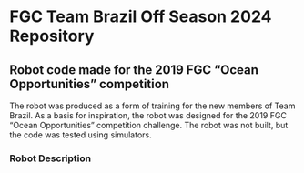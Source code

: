 # FGC Team Brazil Off Season 2024 Repository

## Robot code made for the 2019 FGC “Ocean Opportunities” competition

The robot was produced as a form of training for the new members of Team Brazil. As a basis for inspiration, the robot was designed for the 2019 FGC “Ocean Opportunities” competition challenge. The robot was not built, but the code was tested using simulators.

### Robot Description
